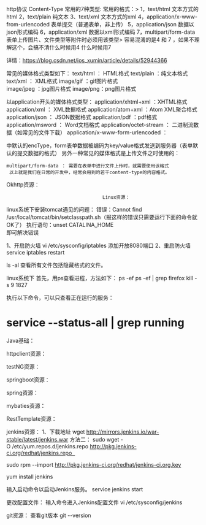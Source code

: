http协议
Content-Type 常用的7种类型:
常用的格式：>
 1，text/html 文本方式的html
 2，text/plain 纯文本
 3、text/xml 文本方式的xml
 4，application/x-www-from-urlencoded 表单提交（普通表单，非上传）
 5，application/json 数据以json形式编码
 6，application/xml 数据以xml形式编码
 7，multipart/form-data 表单上传图片、文件类型等附件时必须用该类型> 容易混淆的是4 
 和 7 ，如果不理解这个，会搞不清什么时候用4 什么时候用7

详情：https://blog.csdn.net/ios_xumin/article/details/52944366

常见的媒体格式类型如下：
    text/html ： HTML格式
    text/plain ：纯文本格式      
    text/xml ：  XML格式
    image/gif ：gif图片格式    
    image/jpeg ：jpg图片格式 
    image/png：png图片格式

以application开头的媒体格式类型：
   application/xhtml+xml ：XHTML格式
   application/xml     ： XML数据格式
   application/atom+xml  ：Atom XML聚合格式    
   application/json    ： JSON数据格式
   application/pdf       ：pdf格式  
   application/msword  ： Word文档格式
   application/octet-stream ： 二进制流数据（如常见的文件下载）
   application/x-www-form-urlencoded ： <form encType=””>中默认的encType，form表单数据被编码为key/value格式发送到服务器（表单默认的提交数据的格式）
   另外一种常见的媒体格式是上传文件之时使用的：

    multipart/form-data ： 需要在表单中进行文件上传时，就需要使用该格式
     以上就是我们在日常的开发中，经常会用到的若干content-type的内容格式。

Okhttp资源：


                                       Linux资源：

linux系统下安装tomcat遇见的问题：
错误：Cannot find /usr/local/tomcat/bin/setclasspath.sh（报这样的错误只需要运行下面的命令就OK了）
执行语句：unset CATALINA_HOME  
即可解决错误

1、开启防火墙
vi /etc/sysconfig/iptables
添加开放8080端口
2、重启防火墙
service iptables restart

ls -al 查看所有文件包括隐藏格式的文件。

linux系统下
首先，用ps查看进程，方法如下：
ps -ef
ps -ef | grep firefox
kill -s 9 1827

执行以下命令，可以只查看正在运行的服务：
# service --status-all | grep running






Java基础：

httpclient资源：

testNG资源：

springboot资源：

spring资源：

mybaties资源：

RestTemplate资源：

jenkins资源：
1、下载地址
wget http://mirrors.jenkins.io/war-stable/latest/jenkins.war
方法二：
sudo wget -O /etc/yum.repos.d/jenkins.repo http://pkg.jenkins-ci.org/redhat/jenkins.repo  

sudo rpm --import http://pkg.jenkins-ci.org/redhat/jenkins-ci.org.key

yum install jenkins

输入启动命令以启动Jenkins服务。
service jenkins start

更改配置文件：
输入命令进入Jenkins配置文件
vi /etc/sysconfig/jenkins 





git资源：
查看git版本
git --version